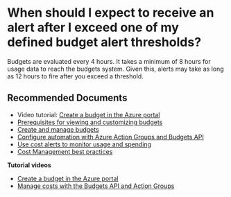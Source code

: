 <properties
	articleId="9160aece-2b96-48f2-bd0d-16ee831b81c6"
	articleTags="costmanagement,budgets,alerts"
	pageTitle="When should I expect to receive an alert after I exceed one of my defined budget alert thresholds?"
	description="Budgets-alerts-timing"
	displayOrder="5"
	authors="shasulin"
	ms.author="shasulin"
	selfHelpType="resource"
	service="microsoft.costmanagement"
	resource="budgets"
	resourceTags=""
	productPesIds="15659"
	supportTopicIds=""
	cloudEnvironments="Public, Blackforest, Fairfax, Mooncake"
	ownershipId="ASMS_Billing"
/>

# When should I expect to receive an alert after I exceed one of my defined budget alert thresholds?

Budgets are evaluated every 4 hours. It takes a minimum of 8 hours for usage data to reach the budgets system. Given this, alerts may take as long as 12 hours to fire after you exceed a threshold. 

## **Recommended Documents**

* Video tutorial: [Create a budget in the Azure portal](https://www.youtube.com/watch?v=ExIVG_Gr45A&t=4s)<br>
* [Prerequisites for viewing and customizing budgets](https://docs.microsoft.com/azure/cost-management/tutorial-acm-create-budgets#prerequisites)<br>
* [Create and manage budgets](https://docs.microsoft.com/azure/cost-management/tutorial-acm-create-budgets#create-a-budget-in-the-azure-portal)<br>
* [Configure automation with Azure Action Groups and Budgets API](https://docs.microsoft.com/azure/cost-management/tutorial-acm-create-budgets#trigger-an-action-group)<br>
* [Use cost alerts to monitor usage and spending](https://docs.microsoft.com/azure/cost-management/cost-mgt-alerts-monitor-usage-spending)<br>
* [Cost Management best practices](https://docs.microsoft.com/azure/cost-management/cost-mgt-best-practices)<br>

**Tutorial videos**
* [Create a budget in the Azure portal](https://www.youtube.com/watch?v=ExIVG_Gr45A&t=4s)<br>
* [Manage costs with the Budgets API and Action Groups](https://www.youtube.com/watch?v=bIhbWyWeNh8&t=3s)
